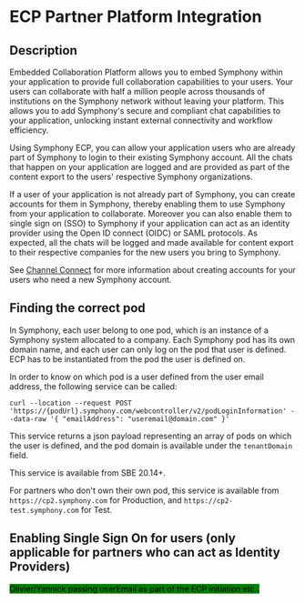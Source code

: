 # ECP Partner Platform Integration

## Description

Embedded Collaboration Platform allows you to embed Symphony within your application to provide full collaboration capabilities to your users. Your users can collaborate with half a million people across thousands of institutions on the Symphony network without leaving your platform. This allows you to add Symphony's secure and compliant chat capabilities to your application, unlocking instant external connectivity and workflow efficiency. &#x20;

Using Symphony ECP, you can allow your application users who are already part of Symphony to login to their existing Symphony account. All the chats that happen on your application are logged and are provided as part of the content export to the users' respective Symphony organizations.&#x20;

If a user of your application is not already part of Symphony, you can create accounts for them in Symphony, thereby enabling them to use Symphony from your application to collaborate. Moreover you can also enable them to single sign on (SSO) to Symphony if your application can act as an identity provider using the Open ID connect (OIDC) or SAML protocols. As expected, all the chats will be logged and made available for content export to their respective companies for the new users you bring to Symphony.&#x20;

See [Channel Connect](https://app.gitbook.com/o/-MB5vuhMZDPnMHgoaIX-/s/4uJeX0uviD4DcU2ZVSdt/) for more information about creating accounts for your users who need a new Symphony account.&#x20;



## Finding the correct pod

In Symphony, each user belong to one pod, which is an instance of a Symphony system allocated to a company. Each Symphony pod has its own domain name, and each user can only log on the pod that user is defined. ECP has to be instantiated from the pod the user is defined on.

In order to know on which pod is a user defined from the user email address, the following service can be called:&#x20;

`curl --location --request POST 'https://{podUrl}.symphony.com/webcontroller/v2/podLoginInformation' --data-raw '{ "emailAddress": "useremail@domain.com" }'`

This service returns a json payload representing an array of pods on which the user is defined, and the pod domain is available under the `tenantDomain` field.

This service is available from SBE 20.14+.&#x20;

For partners who don't own their own pod, this service is available from  `https://cp2.symphony.com` for Production, and `https://cp2-test.symphony.com` for Test.

## Enabling Single Sign On for users (only applicable for partners who can act as Identity Providers)

<mark style="background-color:green;">Olivier/Yannick passing userEmail as part of the ECP initiation etc..</mark>&#x20;
